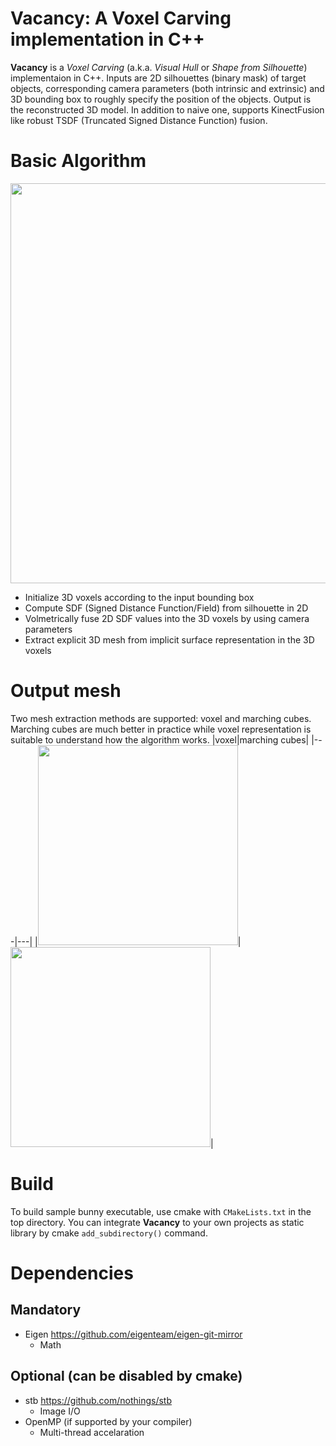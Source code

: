 # Vacancy: A Voxel Carving implementation in C++
**Vacancy** is a *Voxel Carving* (a.k.a. *Visual Hull* or *Shape from Silhouette*) implementaion in C++. Inputs are 2D silhouettes (binary mask) of target objects, corresponding camera parameters (both intrinsic and extrinsic) and 3D bounding box to roughly specify the position of the objects. Output is the reconstructed 3D model. In addition to naive one, supports KinectFusion like robust TSDF (Truncated Signed Distance Function) fusion.

# Basic Algorithm
<img src="https://raw.githubusercontent.com/wiki/unclearness/vacancy/images/how_it_works.gif" width="640">

- Initialize 3D voxels according to the input bounding box
- Compute SDF (Signed Distance Function/Field) from silhouette in 2D
- Volmetrically fuse 2D SDF values into the 3D voxels by using camera parameters
- Extract explicit 3D mesh from implicit surface representation in the 3D voxels

# Output mesh
Two mesh extraction methods are supported: voxel and marching cubes. Marching cubes are much better in practice while voxel representation is suitable to understand how the algorithm works.
|voxel|marching cubes|
|---|---|
|<img src="https://raw.githubusercontent.com/wiki/unclearness/vacancy/images/bunny_voxel.png" width="320">|<img src="https://raw.githubusercontent.com/wiki/unclearness/vacancy/images/bunny_marching_cubes.png" width="320">|

# Build
To build sample bunny executable, use cmake with `CMakeLists.txt` in the top directory.
You can integrate **Vacancy** to your own projects as static library by cmake `add_subdirectory()` command.

# Dependencies
## Mandatory
- Eigen
    https://github.com/eigenteam/eigen-git-mirror
    - Math
## Optional (can be disabled by cmake)
- stb
    https://github.com/nothings/stb
    - Image I/O
- OpenMP (if supported by your compiler)
    - Multi-thread accelaration
